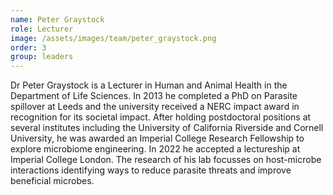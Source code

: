```yaml
---
name: Peter Graystock
role: Lecturer
image: /assets/images/team/peter_graystock.png
order: 3
group: leaders
---
```


Dr Peter Graystock is a Lecturer in Human and Animal Health in the Department of Life Sciences.  In 2013 he completed a PhD on Parasite spillover at Leeds and the university received a NERC impact award in recognition for its societal impact. After holding postdoctoral positions at several institutes including the University of California Riverside and Cornell University, he was awarded an Imperial College Research Fellowship to explore microbiome engineering. In 2022 he accepted a lectureship at Imperial College London. The research of his lab focusses on host-microbe interactions identifying ways to reduce parasite threats and improve beneficial microbes. 